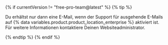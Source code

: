 {% if currentVersion != "free-pro-team@latest" %}
  {% tip %}

  Du erhältst nur dann eine E-Mail, wenn der Support für ausgehende E-Mails auf {% data variables.product.product_location_enterprise %} aktiviert ist. Für weitere Informationen kontaktiere Deinen Websiteadministrator.

  {% endtip %}
{% endif %}
